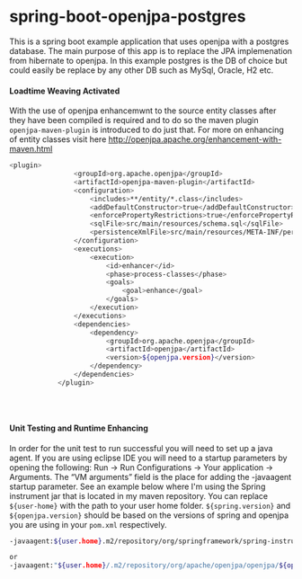 # spring-boot-openjpa-postgres
This is a spring boot example application that uses openjpa with a postgres database. The main purpose of this app is
to replace the JPA implemenation from hibernate to openjpa. In this example postgres is the DB of choice but could easily 
be replace by any other DB such as MySql, Oracle, H2 etc.

#### Loadtime Weaving Activated
With the use of openjpa enhancemwnt to the source entity classes after they have been compiled is required and to do so 
the maven plugin `openjpa-maven-plugin` is introduced to do just that. For more on enhancing of entity classes visit here
http://openjpa.apache.org/enhancement-with-maven.html



```bash
<plugin>
				<groupId>org.apache.openjpa</groupId>
				<artifactId>openjpa-maven-plugin</artifactId>
				<configuration>
					<includes>**/entity/*.class</includes>
					<addDefaultConstructor>true</addDefaultConstructor>
					<enforcePropertyRestrictions>true</enforcePropertyRestrictions>
					<sqlFile>src/main/resources/schema.sql</sqlFile>
					<persistenceXmlFile>src/main/resources/META-INF/persistence.xml</persistenceXmlFile>
				</configuration>
				<executions>
					<execution>
						<id>enhancer</id>
						<phase>process-classes</phase>
						<goals>
							<goal>enhance</goal>
						</goals>
					</execution>
				</executions>
				<dependencies>
					<dependency>
						<groupId>org.apache.openjpa</groupId>
						<artifactId>openjpa</artifactId>
						<version>${openjpa.version}</version>
					</dependency>
				</dependencies>
			</plugin>
			
			
			
```

#### Unit Testing and Runtime Enhancing

In order for the unit test to run successful you will need to set up a java agent. If you are using eclipse IDE
you will need to a startup parameters by opening the following: 
Run -> Run Configurations -> Your application -> Arguments. The “VM arguments” field is the place for adding 
the -javaagent startup parameter. See an example below where I'm using the Spring instrument jar that is located
in my maven repository. You can replace `${user-home}` with the path to your user home folder. `${spring.version}` 
and `${openjpa.version}` should be based on the versions of spring and openjpa you are using in your `pom.xml` respectively.

```bash
-javaagent:${user.home}.m2/repository/org/springframework/spring-instrument/${spring.version}/spring-instrument-${spring.version}.jar

or
-javaagent:"${user.home}/.m2/repository/org/apache/openjpa/openjpa/${openjpa.version}/openjpa-${openjpa.version}.jar"
```



